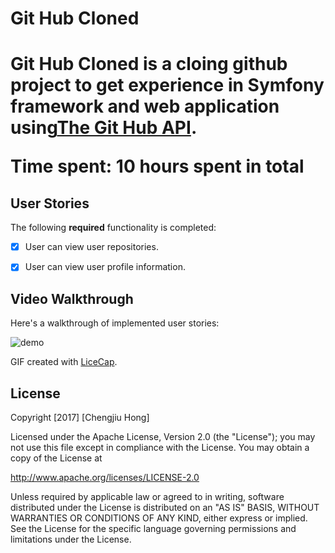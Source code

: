 <h1>Git Hub Cloned<h1>

**Git Hub Cloned** is a cloing github project to get experience in Symfony framework and web application using[The Git Hub API](https://api.github.com/users/username/#).

Time spent: **10** hours spent in total

## User Stories

The following **required** functionality is completed:

- [x] User can view user repositories.
- [x] User can view user profile information.


## Video Walkthrough 

Here's a walkthrough of implemented user stories:

![demo](https://cloud.githubusercontent.com/assets/15274466/23395761/2fd60c36-fd45-11e6-85be-573177c66c48.gif)

GIF created with [LiceCap](http://www.cockos.com/licecap/).


## License

Copyright [2017] [Chengjiu Hong]

Licensed under the Apache License, Version 2.0 (the "License");
you may not use this file except in compliance with the License.
You may obtain a copy of the License at

http://www.apache.org/licenses/LICENSE-2.0

Unless required by applicable law or agreed to in writing, software
distributed under the License is distributed on an "AS IS" BASIS,
WITHOUT WARRANTIES OR CONDITIONS OF ANY KIND, either express or implied.
See the License for the specific language governing permissions and
limitations under the License.
